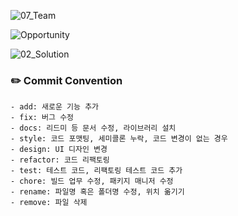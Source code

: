 ![07_Team](https://github.com/oxxun21/Code-Catcher-FE/assets/98699927/e0a46ffb-7ada-4f3f-84f4-293008eb8379)

![Opportunity](https://github.com/oxxun21/Code-Catcher-FE/assets/98699927/a368fc74-fac3-4081-8b57-38e1f1733425)

![02_Solution](https://github.com/oxxun21/Code-Catcher-FE/assets/98699927/d920a147-f724-49f2-b18e-66056a7cedcd)

### ✏️ Commit Convention

```
- add: 새로운 기능 추가
- fix: 버그 수정
- docs: 리드미 등 문서 수정, 라이브러리 설치
- style: 코드 포맷팅, 세미콜론 누락, 코드 변경이 없는 경우
- design: UI 디자인 변경
- refactor: 코드 리팩토링
- test: 테스트 코드, 리팩토링 테스트 코드 추가
- chore: 빌드 업무 수정, 패키지 매니저 수정
- rename: 파일명 혹은 폴더명 수정, 위치 옮기기
- remove: 파일 삭제
```
